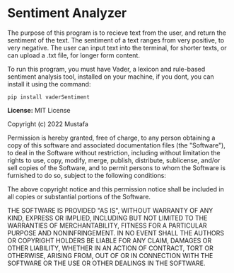 # Sentiment Analyzer
The purpose of this program is to recieve text from the user, and return the sentiment of the text. The sentiment of a text ranges from very positive, to very negative. The user can input text into the terminal, for shorter texts, or can upload a .txt file, for longer form content.

To run this program, you must have Vader, a lexicon and rule-based sentiment analysis tool, installed on your machine, if you dont, you can install it using the command:
```
pip install vaderSentiment
```
**License:**
MIT License

Copyright (c) 2022 Mustafa

Permission is hereby granted, free of charge, to any person obtaining a copy of this software and associated documentation files (the "Software"), to deal in the Software without restriction, including without limitation the rights to use, copy, modify, merge, publish, distribute, sublicense, and/or sell copies of the Software, and to permit persons to whom the Software is furnished to do so, subject to the following conditions:

The above copyright notice and this permission notice shall be included in all copies or substantial portions of the Software.

THE SOFTWARE IS PROVIDED "AS IS", WITHOUT WARRANTY OF ANY KIND, EXPRESS OR IMPLIED, INCLUDING BUT NOT LIMITED TO THE WARRANTIES OF MERCHANTABILITY, FITNESS FOR A PARTICULAR PURPOSE AND NONINFRINGEMENT. IN NO EVENT SHALL THE AUTHORS OR COPYRIGHT HOLDERS BE LIABLE FOR ANY CLAIM, DAMAGES OR OTHER LIABILITY, WHETHER IN AN ACTION OF CONTRACT, TORT OR OTHERWISE, ARISING FROM, OUT OF OR IN CONNECTION WITH THE SOFTWARE OR THE USE OR OTHER DEALINGS IN THE SOFTWARE.
